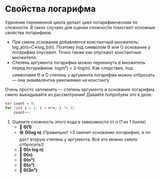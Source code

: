 # Свойства логарифма

Удвоение переменной цикла делает цикл логарифмическим по сложности. В таких случаях для оценки сложности помогают основные свойства логарифмов.
- При смене основания добавляется константный множитель: log_a(n)=C∗log_b(n). Поэтому под символом Θ или O основание у логарифма опускают. Точно также как опускают константные множители.
- Степень аргумента логарифма можно перекинуть в множитель перед логарифмом: log(n²) = 2◽log(n). Как следствие, под символами Θ и O степень у аргумента логарифма можно отбросить — она эквивалентна умножению на константу.

Очень просто запомнить — степень аргумента и основание логарифма смело выкидывайте из рассмотрения! Давайте попробуем это в деле:

```cs
var count = 0;
for (int i = 1; i < n*n; i *= 3)
    count++;
```

1. Оцените сложность этого кода в зависимости от n (1 из 1 балла)
   * 🔴 **Θ(1)**
   * 🟢 **Θ(log n)** (Правильно! *=3 сменит основание логарифма, а n*n даст вторую степень у аргумента. Всё это можно смело отбросить!)
   * 🔴 **Θ(n log n)**
   * 🔴 **Θ(n)**
   * 🔴 **Θ(n²)**
   * 🔴 **Θ(n³)**
   * 🔴 **Θ(3n³)**
